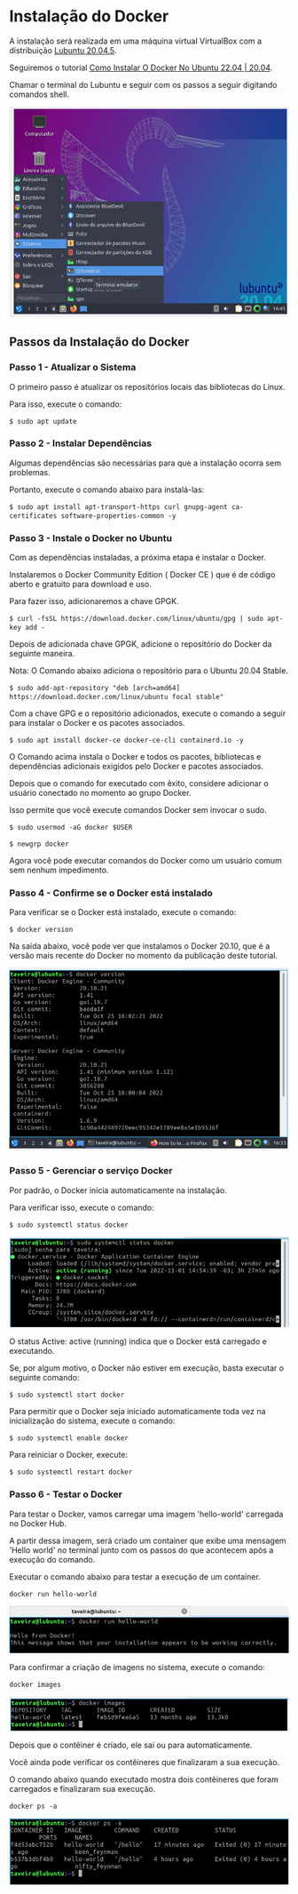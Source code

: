 # Instalação do Docker # 

>
A instalação será realizada em uma máquina virtual VirtualBox com a distribuição [Lubuntu 20.04.5](https://cdimage.ubuntu.com/lubuntu/releases/focal/release/).
>
>
Seguiremos o tutorial [Como Instalar O Docker No Ubuntu 22.04 | 20.04](https://cloudcone.com/docs/article/how-to-install-docker-on-ubuntu-22-04-20-04/).
>
>
Chamar o terminal do Lubuntu e seguir com os passos a seguir digitando comandos shell.
>
>
![nicio da Instalaçãoclearning.](/11-docker/02-instalacao/99-imagens/tela_01.png "Inicio da Instalação.")
>


## Passos da Instalação do Docker ##

### Passo 1 - Atualizar o Sistema ### 
>
O primeiro passo é atualizar os repositórios locais das bibliotecas do Linux. 
>
>
Para isso, execute o comando:
>
>
```
$ sudo apt update
```
>
### Passo 2 - Instalar Dependências ###
>
Algumas dependências são necessárias para que a instalação ocorra sem problemas. 
>
>
Portanto, execute o comando abaixo para instalá-las:
>
>
```
$ sudo apt install apt-transport-https curl gnupg-agent ca-certificates software-properties-common -y
```
>
### Passo 3 - Instale o Docker no Ubuntu ###
>
Com as dependências instaladas, a próxima etapa é instalar o Docker. 
>
>
Instalaremos o Docker Community Edition ( Docker CE ) que é de código aberto e gratuito para download e uso.
>
>
Para fazer isso, adicionaremos a chave GPGK.
>
>
```
$ curl -fsSL https://download.docker.com/linux/ubuntu/gpg | sudo apt-key add -
```
>
Depois de adicionada chave GPGK, adicione o repositório do Docker da seguinte maneira.
>
>
Nota: O Comando abaixo adiciona o repositório para o Ubuntu 20.04 Stable.
>
>
```
$ sudo add-apt-repository "deb [arch=amd64] https://download.docker.com/linux/ubuntu focal stable"
```
>
>
Com a chave GPG e o repositório adicionados, execute o comando a seguir para instalar 
o Docker e os pacotes associados.
>
>
```
$ sudo apt install docker-ce docker-ce-cli containerd.io -y
```
>
>
O Comando acima instala o Docker e todos os pacotes, bibliotecas e dependências 
adicionais exigidos pelo Docker e pacotes associados.
>
>
Depois que o comando for executado com êxito, considere adicionar o usuário 
conectado no momento ao grupo Docker. 
>
Isso permite que você execute comandos Docker sem invocar o sudo.
>
>
```
$ sudo usermod -aG docker $USER
```
>
>
```
$ newgrp docker
```
>
>
Agora você pode executar comandos do Docker como um usuário 
comum sem nenhum impedimento.
>
### Passo 4 - Confirme se o Docker está instalado ###
>
Para verificar se o Docker está instalado, execute o comando:
>
```
$ docker version
```
> 
>
Na saída abaixo, você pode ver que instalamos o Docker 20.10, que é a versão mais recente 
do Docker no momento da publicação deste tutorial.
>
>
![Saída da Instalação.](/11-docker/02-instalacao/99-imagens/tela_02.png "Verificação da Instalação.")
>



### Passo 5 - Gerenciar o serviço Docker ###
>
Por padrão, o Docker inicia automaticamente na instalação. 
>
>
Para verificar isso, execute o comando:
>
>
```
$ sudo systemctl status docker
```
>
>
![Status de Execução do Docker.](/11-docker/02-instalacao/99-imagens/tela_03.png "Verificação da Execução.")
>
>
O status Active: active (running) indica que o Docker está carregado e executando.
>
>
Se, por algum motivo, o Docker não estiver em execução, basta executar o seguinte 
comando:
>
>
```
$ sudo systemctl start docker
```
>
>
Para permitir que o Docker seja iniciado automaticamente toda vez na inicialização do 
sistema, execute o comando:
>
>
```
$ sudo systemctl enable docker
```
>
>
Para reiniciar o Docker, execute:
>
>
```
$ sudo systemctl restart docker
```
>


### Passo 6 - Testar o Docker ###
>
Para testar o Docker, vamos carregar uma imagem 'hello-world' carregada no Docker Hub. 
>
A partir dessa imagem, será criado um container que exibe uma mensagem 'Hello world' 
no terminal junto com os passos do que acontecem após a execução do comando.
>
>
Executar o comando abaixo para testar a execução de um container.
>
>
```
docker run hello-world
```
>
>
![Hello World !.](/11-docker/02-instalacao/99-imagens/tela_04.png "Teste de Execução.")
>
>
Para confirmar a criação de imagens no sistema, execute o comando:
>
>
```
docker images
```
>
>
![Imagem Criada!.](/11-docker/02-instalacao/99-imagens/tela_05.png "Imagem Criada.")
>
>
Depois que o contêiner é criado, ele sai ou para automaticamente. 
>
Você ainda pode verificar os contêineres que finalizaram a sua execução. 
>
>
O comando abaixo quando executado mostra dois contêineres que 
foram carregados e finalizaram sua execução.
>
>
```
docker ps -a
```
>
>
![Contêineres Finalizados!.](/11-docker/02-instalacao/99-imagens/tela_06.png "Contêineres finalizados.")
>



